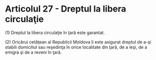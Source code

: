 # Articolul 27 - Dreptul la libera circulaţie

(1) Dreptul la libera circulaţie în ţară este garantat.

(2) Oricărui cetăţean al Republicii Moldova îi este asigurat dreptul de a-şi stabili domiciliul sau reşedinţa în orice localitate din ţară, de a ieşi, de a emigra şi de a reveni în ţară.